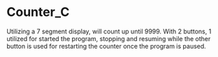 # Counter_C
Utilizing a 7 segment display, will count up until 9999. With 2 buttons, 1 utilized for started the program, stopping and resuming while the other button is used for restarting the counter once the program is paused. 
